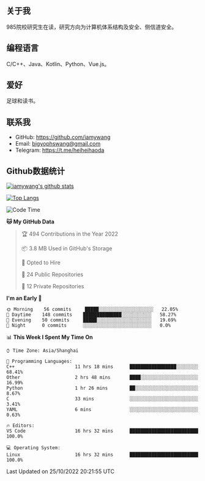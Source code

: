 ## 关于我

985院校研究生在读，研究方向为计算机体系结构及安全、侧信道安全。

## 编程语言

C/C++、Java、Kotlin、Python、Vue.js。

## 爱好

足球和读书。

## 联系我

- GitHub: https://github.com/iamywang
- Email: bigyophswang@gmail.com
- Telegram: https://t.me/heiheihaoda

## Github数据统计

[![iamywang's github stats](https://github-readme-stats.vercel.app/api?username=iamywang&count_private=true&show_icons=true)]()

[![Top Langs](https://github-readme-stats.vercel.app/api/top-langs/?username=iamywang&layout=compact)]()

<!--START_SECTION:waka-->
![Code Time](http://img.shields.io/badge/Code%20Time-624%20hrs%201%20min-blue)

**🐱 My GitHub Data** 

> 🏆 494 Contributions in the Year 2022
 > 
> 📦 3.8 MB Used in GitHub's Storage 
 > 
> 💼 Opted to Hire
 > 
> 📜 24 Public Repositories 
 > 
> 🔑 12 Private Repositories  
 > 
**I'm an Early 🐤** 

```text
🌞 Morning    56 commits     █████░░░░░░░░░░░░░░░░░░░░   22.05% 
🌆 Daytime    148 commits    ██████████████░░░░░░░░░░░   58.27% 
🌃 Evening    50 commits     █████░░░░░░░░░░░░░░░░░░░░   19.69% 
🌙 Night      0 commits      ░░░░░░░░░░░░░░░░░░░░░░░░░   0.0%

```


📊 **This Week I Spent My Time On** 

```text
⌚︎ Time Zone: Asia/Shanghai

💬 Programming Languages: 
C++                      11 hrs 18 mins      █████████████████░░░░░░░░   68.41% 
Other                    2 hrs 48 mins       ████░░░░░░░░░░░░░░░░░░░░░   16.99% 
Python                   1 hr 26 mins        ██░░░░░░░░░░░░░░░░░░░░░░░   8.67% 
C                        33 mins             ░░░░░░░░░░░░░░░░░░░░░░░░░   3.41% 
YAML                     6 mins              ░░░░░░░░░░░░░░░░░░░░░░░░░   0.63%

🔥 Editors: 
VS Code                  16 hrs 32 mins      █████████████████████████   100.0%

💻 Operating System: 
Linux                    16 hrs 32 mins      █████████████████████████   100.0%

```


 Last Updated on 25/10/2022 20:21:55 UTC
<!--END_SECTION:waka-->
